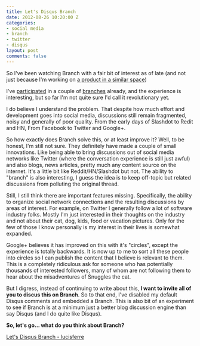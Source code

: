 ```yaml
---
title: Let's Disqus Branch
date: 2012-08-26 10:20:00 Z
categories:
- social media
- branch
- twitter
- disqus
layout: post
comments: false
---
```


So I've been watching Branch with a fair bit of interest as of late (and not just
because I'm working on [a product in a similar space](http://tictalking.com))

I've [participated][one] in a couple of [branches][two] already, and the
experience is interesting, but so far I'm not quite sure I'd call it
revolutionary yet.

<!--more-->

I do believe I understand the problem. That despite how much effort and
development goes into social media, discussions still remain fragmented, noisy
and generally of poor quality. From the early days of Slashdot to Redit and HN,
From Facebook to Twitter and Google+.

So how exactly does Branch solve this, or at least improve it? Well, to be
honest, I'm still not sure. They definitely have made a couple of small
innovations. Like being able to bring discussions out of social media networks
like Twitter (where the conversation experience is still just awful) and also
blogs, news articles, pretty much any content source on the internet.  It's a
little bit like Reddit/HN/Slashdot but not. The ability to "branch" is also
interesting, I guess the idea is to keep off-topic but related discussions from
polluting the original thread.

Still, I still think there are important features missing. Specifically, the
ability to organize social network connections and the resulting discussions by
areas of interest. For example, on Twitter I generally follow a lot of software
industry folks. Mostly I'm just interested in their thoughts on the industry
and not about their cat, dog, kids, food or vacation pictures. Only for the few
of those I know personally is my interest in their lives is somewhat expanded.

Google+ believes it has improved on this with it's "circles", except the
experience is totally backwards. It is now up to me to sort all these people
into circles so I can publish the content that I believe is relevant to them.
This is a completely ridiculous ask for someone who has potentially thousands
of interested followers, many of whom are not following them to hear about the
misadventures of Snuggles the cat.

But I digress, instead of continuing to write about this, **I want to invite
all of you to discus this on Branch**.  So to that end, I've disabled my
default Disqus comments and embedded a Branch. This is also bit of an
experiment to see if Branch is at a minimum just a better blog discussion
engine than say Disqus (and I do quite like Disqus).

**So, let's go... what do you think about Branch?**


<script type="text/javascript" src="http://embed-script.branch.com/production/embed.m.js" data-branch-embedid="l6pHm7RW28U" ></script>
<noscript><a href="http://branch.com/b/let-s-disqus-branch-lucisferre">Let's Disqus Branch - lucisferre</a></noscript>


[one]: http://branch.com/b/future-of-social-paid-or-ads
[two]: http://branch.com/b/which-websites-do-you-compulsively-visit-daily
